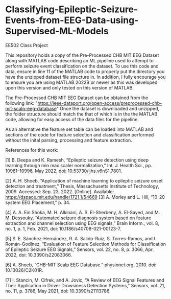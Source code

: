 # Classifying-Epileptic-Seizure-Events-from-EEG-Data-using-Supervised-ML-Models
EE502 Class Project

This repository holds a copy of the Pre-Processed CHB MIT EEG Dataset along with MATLAB code describing an ML pipeline used to attempt to perform seizure event classification on the dataset. To use this code and data, ensure in line 11 of the MATLAB code to properly put the directory you have the unzipped dataset file structure in. In addition, I fully encourage you to ensure you are using MATLAB 2022B or newer as this was developed upon this version and only tested on this version of MATLAB.

The Pre-Processed CHB MIT EEG Dataset can be obtained from the following link: "https://ieee-dataport.org/open-access/preprocessed-chb-mit-scalp-eeg-database"
Once the dataset is downloaded and unzipped, the folder structure should match the that of which is in the the MATLAB code, allowing for easy access of the data files for the pipeline.

As an alternative the feature set table can be loaded into MATLAB and sections of the code for feature selection and classification performed without the inital parsing, processing and feature extraction.

References for this work:

[1]	B. Deepa and K. Ramesh, “Epileptic seizure detection using deep learning through min max scaler normalization,” Int. J. Health Sci., pp. 10981–10996, May 2022, doi: 10.53730/ijhs.v6nS1.7801.

[2]	A. H. Shoeb, “Application of machine learning to epileptic seizure onset detection and treatment,” Thesis, Massachusetts Institute of Technology, 2009. Accessed: Sep. 23, 2022. [Online]. Available: https://dspace.mit.edu/handle/1721.1/54669
[3]	A. Morley and L. Hill, “10-20 system EEG Placement,” p. 34.

[4]	A. A. Ein Shoka, M. H. Alkinani, A. S. El-Sherbeny, A. El-Sayed, and M. M. Dessouky, “Automated seizure diagnosis system based on feature extraction and channel selection using EEG signals,” Brain Inform., vol. 8, no. 1, p. 1, Feb. 2021, doi: 10.1186/s40708-021-00123-7.

[5]	S. E. Sánchez-Hernández, R. A. Salido-Ruiz, S. Torres-Ramos, and I. Román-Godínez, “Evaluation of Feature Selection Methods for Classification of Epileptic Seizure EEG Signals,” Sensors, vol. 22, no. 8, p. 3066, Apr. 2022, doi: 10.3390/s22083066.

[6]	A. Shoeb, “CHB-MIT Scalp EEG Database.” physionet.org, 2010. doi: 10.13026/C2K01R.

[7]	I. Stancin, M. Cifrek, and A. Jovic, “A Review of EEG Signal Features and Their Application in Driver Drowsiness Detection Systems,” Sensors, vol. 21, no. 11, p. 3786, May 2021, doi: 10.3390/s21113786.

